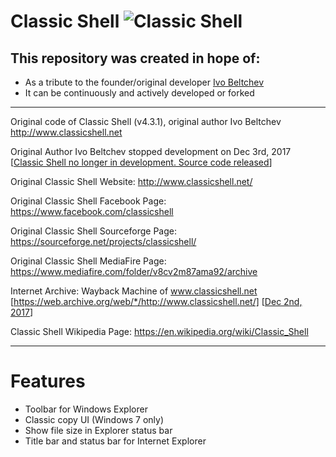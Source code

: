 # Classic Shell ![Classic Shell](https://raw.githubusercontent.com/coddec/Classic-Shell/master/ClassicShellLoc/English/images/ClassicShell.png)

## This repository was created in hope of:
- As a tribute to the founder/original developer [Ivo Beltchev](https://sourceforge.net/u/ibeltchev/profile/)
- It can be continuously and actively developed or forked

---

Original code of Classic Shell (v4.3.1), original author Ivo Beltchev http://www.classicshell.net

Original Author Ivo Beltchev stopped development on Dec 3rd, 2017 [[Classic Shell no longer in development. Source code released](http://www.classicshell.net/forum/viewtopic.php?f=4&t=8147)]

Original Classic Shell Website: http://www.classicshell.net/

Original Classic Shell Facebook Page: https://www.facebook.com/classicshell

Original Classic Shell Sourceforge Page: https://sourceforge.net/projects/classicshell/

Original Classic Shell MediaFire Page: https://www.mediafire.com/folder/v8cv2m87ama92/archive

Internet Archive: Wayback Machine of www.classicshell.net [https://web.archive.org/web/*/http://www.classicshell.net/] [[Dec 2nd, 2017](https://web.archive.org/web/20171202081923/http://www.classicshell.net/)]

Classic Shell Wikipedia Page: https://en.wikipedia.org/wiki/Classic_Shell


---
# Features

- Toolbar for Windows Explorer
- Classic copy UI (Windows 7 only)
- Show file size in Explorer status bar
- Title bar and status bar for Internet Explorer
